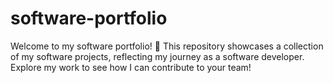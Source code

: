 # software-portfolio
Welcome to my software portfolio! 🎉 This repository showcases a collection of my software projects, reflecting my journey as a software developer. Explore my work to see how I can contribute to your team!
